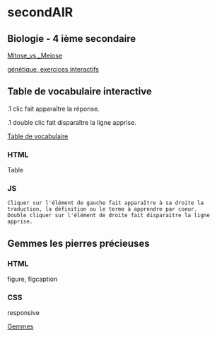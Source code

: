 # secondAIR

## Biologie - 4 ième secondaire
[Mitose_vs._Meiose](https://inani27.github.io/secondAIR/sciences-4A/Mitose_vs._Meiose.html)

[génétique, exercices interactifs](https://inani27.github.io/secondAIR/sciences-4A/exercices_genetique.html)

## Table de vocabulaire interactive
.1 clic fait apparaître la réponse.

.1 double clic fait disparaître la ligne apprise.


[Table de vocabulaire](https://inani27.github.io/secondAIR/)


### HTML 
Table 
### JS 
	Cliquer sur l'élément de gauche fait apparaître à sa droite la traduction, la définition ou le terme à apprendre par coeur. 
	Double cliquer sur l'élément de droite fait disparaitre la ligne apprise.
	
	
	
## Gemmes les pierres précieuses
### HTML 
figure, figcaption 
### CSS 
responsive


[Gemmes](https://inani27.github.io/secondAIR/Gemmes)
